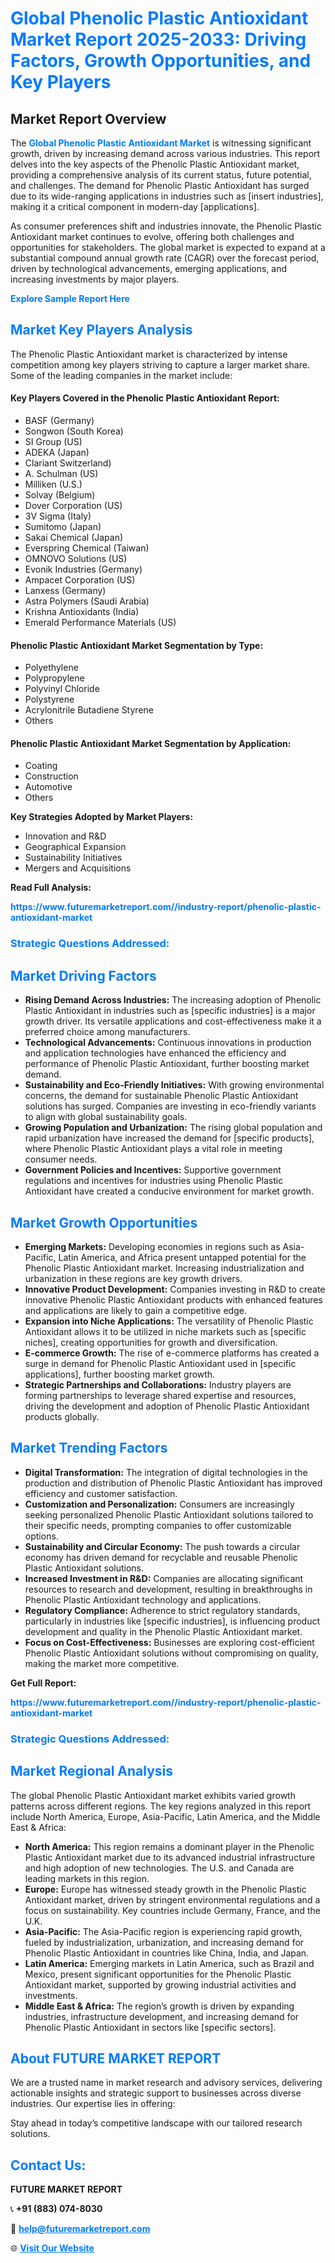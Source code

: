 <h1 style="color: #007BFF;">Global Phenolic Plastic Antioxidant Market Report 2025-2033: Driving Factors, Growth Opportunities, and Key Players</h1>

<section id="overview">
<h2>Market Report Overview</h2>
<p>The <a href="https://www.futuremarketreport.com//industry-report/phenolic-plastic-antioxidant-market" style="color: #007BFF; text-decoration: none;"><strong>Global Phenolic Plastic Antioxidant Market</strong></a> is witnessing significant growth, driven by increasing demand across various industries. This report delves into the key aspects of the Phenolic Plastic Antioxidant market, providing a comprehensive analysis of its current status, future potential, and challenges. The demand for Phenolic Plastic Antioxidant has surged due to its wide-ranging applications in industries such as [insert industries], making it a critical component in modern-day [applications].</p>
<p>As consumer preferences shift and industries innovate, the Phenolic Plastic Antioxidant market continues to evolve, offering both challenges and opportunities for stakeholders. The global market is expected to expand at a substantial compound annual growth rate (CAGR) over the forecast period, driven by technological advancements, emerging applications, and increasing investments by major players.</p>
</section>

<section id="overview">
<p><a href="https://www.futuremarketreport.com//request-sample/reportId=53561" style="color: #007BFF; text-decoration: none;"><strong>Explore Sample Report Here</strong></a></p>
</section>

<section id="key-players">
<h2 style="color: #007BFF;">Market Key Players Analysis</h2>
<p>The Phenolic Plastic Antioxidant market is characterized by intense competition among key players striving to capture a larger market share. Some of the leading companies in the market include:</p>
<h4>Key Players Covered in the Phenolic Plastic Antioxidant Report:</h4>
<ul><li>BASF (Germany)</li><li>Songwon (South Korea)</li><li>SI Group (US)</li><li>ADEKA (Japan)</li><li>Clariant Switzerland)</li><li>A. Schulman (US)</li><li>Milliken (U.S.)</li><li>Solvay (Belgium)</li><li>Dover Corporation (US)</li><li>3V Sigma (Italy)</li><li>Sumitomo (Japan)</li><li>Sakai Chemical (Japan)</li><li>Everspring Chemical (Taiwan)</li><li>OMNOVO Solutions (US)</li><li>Evonik Industries (Germany)</li><li>Ampacet Corporation (US)</li><li>Lanxess (Germany)</li><li>Astra Polymers (Saudi Arabia)</li><li>Krishna Antioxidants (India)</li><li>Emerald Performance Materials (US)</li></ul>
<h4>Phenolic Plastic Antioxidant Market Segmentation by Type:</h4>
<ul><li>Polyethylene</li><li>Polypropylene</li><li>Polyvinyl Chloride</li><li>Polystyrene</li><li>Acrylonitrile Butadiene Styrene</li><li>Others</li></ul>

<h4>Phenolic Plastic Antioxidant Market Segmentation by Application:</h4>
<ul><li>Coating</li><li>Construction</li><li>Automotive</li><li>Others</li></ul>
<p><strong>Key Strategies Adopted by Market Players:</strong></p>
<ul>
<li>Innovation and R&D</li>
<li>Geographical Expansion</li>
<li>Sustainability Initiatives</li>
<li>Mergers and Acquisitions</li>
</ul>
</section>

<section>
<p><strong>Read Full Analysis: </strong></p><a href="https://www.futuremarketreport.com//industry-report/phenolic-plastic-antioxidant-market" style="color: #007BFF; text-decoration: none;"><strong>https://www.futuremarketreport.com//industry-report/phenolic-plastic-antioxidant-market</strong></a>
<h3 style="color: #007BFF;">Strategic Questions Addressed:</h3>
</section>

<section id="driving-factors">
<h2 style="color: #007BFF;">Market Driving Factors</h2>
<ul>
<li><strong>Rising Demand Across Industries:</strong> The increasing adoption of Phenolic Plastic Antioxidant in industries such as [specific industries] is a major growth driver. Its versatile applications and cost-effectiveness make it a preferred choice among manufacturers.</li>
<li><strong>Technological Advancements:</strong> Continuous innovations in production and application technologies have enhanced the efficiency and performance of Phenolic Plastic Antioxidant, further boosting market demand.</li>
<li><strong>Sustainability and Eco-Friendly Initiatives:</strong> With growing environmental concerns, the demand for sustainable Phenolic Plastic Antioxidant solutions has surged. Companies are investing in eco-friendly variants to align with global sustainability goals.</li>
<li><strong>Growing Population and Urbanization:</strong> The rising global population and rapid urbanization have increased the demand for [specific products], where Phenolic Plastic Antioxidant plays a vital role in meeting consumer needs.</li>
<li><strong>Government Policies and Incentives:</strong> Supportive government regulations and incentives for industries using Phenolic Plastic Antioxidant have created a conducive environment for market growth.</li>
</ul>
</section>

<section id="growth-opportunities">
<h2 style="color: #007BFF;">Market Growth Opportunities</h2>
<ul>
<li><strong>Emerging Markets:</strong> Developing economies in regions such as Asia-Pacific, Latin America, and Africa present untapped potential for the Phenolic Plastic Antioxidant market. Increasing industrialization and urbanization in these regions are key growth drivers.</li>
<li><strong>Innovative Product Development:</strong> Companies investing in R&D to create innovative Phenolic Plastic Antioxidant products with enhanced features and applications are likely to gain a competitive edge.</li>
<li><strong>Expansion into Niche Applications:</strong> The versatility of Phenolic Plastic Antioxidant allows it to be utilized in niche markets such as [specific niches], creating opportunities for growth and diversification.</li>
<li><strong>E-commerce Growth:</strong> The rise of e-commerce platforms has created a surge in demand for Phenolic Plastic Antioxidant used in [specific applications], further boosting market growth.</li>
<li><strong>Strategic Partnerships and Collaborations:</strong> Industry players are forming partnerships to leverage shared expertise and resources, driving the development and adoption of Phenolic Plastic Antioxidant products globally.</li>
</ul>
</section>

<section id="trending-factors">
<h2 style="color: #007BFF;">Market Trending Factors</h2>
<ul>
<li><strong>Digital Transformation:</strong> The integration of digital technologies in the production and distribution of Phenolic Plastic Antioxidant has improved efficiency and customer satisfaction.</li>
<li><strong>Customization and Personalization:</strong> Consumers are increasingly seeking personalized Phenolic Plastic Antioxidant solutions tailored to their specific needs, prompting companies to offer customizable options.</li>
<li><strong>Sustainability and Circular Economy:</strong> The push towards a circular economy has driven demand for recyclable and reusable Phenolic Plastic Antioxidant solutions.</li>
<li><strong>Increased Investment in R&D:</strong> Companies are allocating significant resources to research and development, resulting in breakthroughs in Phenolic Plastic Antioxidant technology and applications.</li>
<li><strong>Regulatory Compliance:</strong> Adherence to strict regulatory standards, particularly in industries like [specific industries], is influencing product development and quality in the Phenolic Plastic Antioxidant market.</li>
<li><strong>Focus on Cost-Effectiveness:</strong> Businesses are exploring cost-efficient Phenolic Plastic Antioxidant solutions without compromising on quality, making the market more competitive.</li>
</ul>
</section>

<section>
<p><strong>Get Full Report: </strong></p><a href="https://www.futuremarketreport.com//industry-report/phenolic-plastic-antioxidant-market" style="color: #007BFF; text-decoration: none;"><strong>https://www.futuremarketreport.com//industry-report/phenolic-plastic-antioxidant-market</strong></a>
<h3 style="color: #007BFF;">Strategic Questions Addressed:</h3>
</section>


<section id="regional-analysis">
<h2 style="color: #007BFF;">Market Regional Analysis</h2>
<p>The global Phenolic Plastic Antioxidant market exhibits varied growth patterns across different regions. The key regions analyzed in this report include North America, Europe, Asia-Pacific, Latin America, and the Middle East & Africa:</p>
<ul>
<li><strong>North America:</strong> This region remains a dominant player in the Phenolic Plastic Antioxidant market due to its advanced industrial infrastructure and high adoption of new technologies. The U.S. and Canada are leading markets in this region.</li>
<li><strong>Europe:</strong> Europe has witnessed steady growth in the Phenolic Plastic Antioxidant market, driven by stringent environmental regulations and a focus on sustainability. Key countries include Germany, France, and the U.K.</li>
<li><strong>Asia-Pacific:</strong> The Asia-Pacific region is experiencing rapid growth, fueled by industrialization, urbanization, and increasing demand for Phenolic Plastic Antioxidant in countries like China, India, and Japan.</li>
<li><strong>Latin America:</strong> Emerging markets in Latin America, such as Brazil and Mexico, present significant opportunities for the Phenolic Plastic Antioxidant market, supported by growing industrial activities and investments.</li>
<li><strong>Middle East & Africa:</strong> The region’s growth is driven by expanding industries, infrastructure development, and increasing demand for Phenolic Plastic Antioxidant in sectors like [specific sectors].</li>
</ul>
</section>

<footer>
<h2 style="color: #007BFF;">About FUTURE MARKET REPORT</h2>
<p>We are a trusted name in market research and advisory services, delivering actionable insights and strategic support to businesses across diverse industries. Our expertise lies in offering:</p>

<p>Stay ahead in today’s competitive landscape with our tailored research solutions.</p>

<h2 style="color: #007BFF;">Contact Us:</h2>
<p><strong>FUTURE MARKET REPORT</strong></p>
<p>📞 <strong>+91 (883) 074-8030</strong></p>
<p>📧 <strong><a href="mailto:help@futuremarketreport.com" style="color: #007BFF;">help@futuremarketreport.com</a></strong></p>
<p>🌐 <strong><a href="https://www.futuremarketreport.com/" style="color: #007BFF;">Visit Our Website</a></strong></p>
</footer>